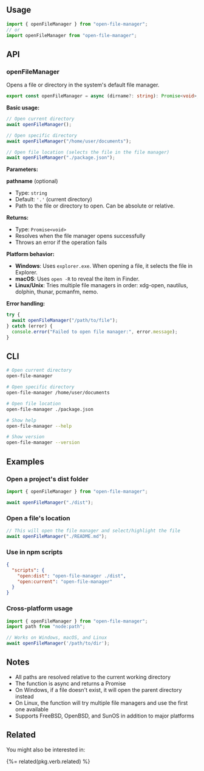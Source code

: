 ## Usage

```typescript
import { openFileManager } from "open-file-manager";
// or
import openFileManager from "open-file-manager";
```

## API

### openFileManager

Opens a file or directory in the system's default file manager.

```typescript
export const openFileManager = async (dirname?: string): Promise<void>;
```

**Basic usage:**

```ts
// Open current directory
await openFileManager();

// Open specific directory
await openFileManager("/home/user/documents");

// Open file location (selects the file in the file manager)
await openFileManager("./package.json");
```

**Parameters:**

**pathname** (optional)

- Type: `string`
- Default: `'.'` (current directory)
- Path to the file or directory to open. Can be absolute or relative.

**Returns:**

- Type: `Promise<void>`
- Resolves when the file manager opens successfully
- Throws an error if the operation fails

**Platform behavior:**

- **Windows**: Uses `explorer.exe`. When opening a file, it selects the file in Explorer.
- **macOS**: Uses `open -R` to reveal the item in Finder.
- **Linux/Unix**: Tries multiple file managers in order: xdg-open, nautilus, dolphin, thunar, pcmanfm, nemo.

**Error handling:**

```ts
try {
  await openFileManager("/path/to/file");
} catch (error) {
  console.error("Failed to open file manager:", error.message);
}
```

## CLI

```bash
# Open current directory
open-file-manager

# Open specific directory
open-file-manager /home/user/documents

# Open file location
open-file-manager ./package.json

# Show help
open-file-manager --help

# Show version
open-file-manager --version
```

## Examples

### Open a project's dist folder

```ts
import { openFileManager } from "open-file-manager";

await openFileManager("./dist");
```

### Open a file's location

```ts
// This will open the file manager and select/highlight the file
await openFileManager("./README.md");
```

### Use in npm scripts

```json
{
  "scripts": {
    "open:dist": "open-file-manager ./dist",
    "open:current": "open-file-manager"
  }
}
```

### Cross-platform usage

```ts
import { openFileManager } from "open-file-manager";
import path from "node:path";

// Works on Windows, macOS, and Linux
await openFileManager('/path/to/dir');
```

## Notes

- All paths are resolved relative to the current working directory
- The function is async and returns a Promise
- On Windows, if a file doesn't exist, it will open the parent directory instead
- On Linux, the function will try multiple file managers and use the first one available
- Supports FreeBSD, OpenBSD, and SunOS in addition to major platforms


## Related

You might also be interested in:

{%= related(pkg.verb.related) %}
